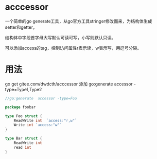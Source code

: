 # acccessor

一个简单的go generate工具，从go官方工具stringer修改而来，为结构体生成setter和getter。

结构体中字段首字母大写默认可读可写，小写则默认只读。

可以添加access的tag，控制访问属性r表示读，w表示写，用逗号分隔。


# 用法
go get gitee.com/dwdcth/acccessor
添加 go:generate  accessor -type=Type1,Type2

```go
//go:generate  accessor -type=Foo

package foobar

type Foo struct {
	ReadWrite int  `access:"r,w"`
    Write int `access:"w"`
}

type Bar struct {
	ReadWrite int
    read int
}

```

